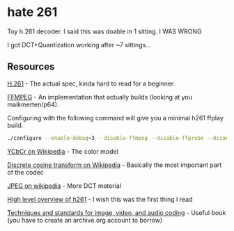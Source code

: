 # hate 261

Toy h.261 decoder.
I said this was doable in 1 sitting. I WAS WRONG

I got DCT+Quantization working after ~7 sittings...

## Resources

[H.261](https://www.itu.int/rec/T-REC-H.261) - The actual spec, kinda hard to read for a beginner

[FFMPEG](https://git.ffmpeg.org/ffmpeg.git) - An implementation that actually builds (looking at you maikmerten/p64).  

Configuring with the following command will give you a minimal h261 ffplay build.

```sh
./configure --enable-debug=3 --disable-ffmpeg --disable-ffprobe --disable-doc --disable-everything --enable-decoder=h261 --enable-parser=h261 --enable-demuxer=h261 --enable-protocol=file --enable-filter=scale
```

[YCbCr on Wikipedia](https://en.wikipedia.org/wiki/YCbCr#ITU-R_BT.601_conversion) - The color model

[Discrete cosine transform on Wikipedia](https://en.wikipedia.org/wiki/Discrete_cosine_transform) - Basically the most important part of the codec

[JPEG on wikipedia](https://en.wikipedia.org/wiki/JPEG#Discrete_cosine_transform) - More DCT material

[High level overview of h261](https://cgg.mff.cuni.cz/~pepca/lectures/pdf/2d-12-h261.pdf) - I wish this was the first thing I read

[Techniques and standards for image, video, and audio coding](https://archive.org/details/techniquesstanda0000raok) - Useful book (you have to create an archive.org account to borrow)

